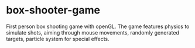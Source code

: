 # box-shooter-game
First person box shooting game with openGL. The game features physics to simulate shots, aiming through mouse movements, randomly generated targets, particle system for special effects.
